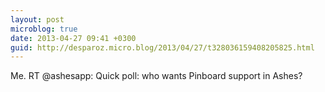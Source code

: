 ```yaml
---
layout: post
microblog: true
date: 2013-04-27 09:41 +0300
guid: http://desparoz.micro.blog/2013/04/27/t328036159408205825.html
---
```

Me. RT @ashesapp: Quick poll: who wants Pinboard support in Ashes?
